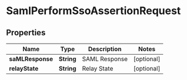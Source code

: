 

# SamlPerformSsoAssertionRequest


## Properties

| Name | Type | Description | Notes |
|------------ | ------------- | ------------- | -------------|
|**saMLResponse** | **String** | SAML Response |  [optional] |
|**relayState** | **String** | Relay State |  [optional] |



